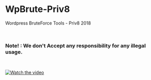 # WpBrute-Priv8
Wordpress BruteForce Tools - Priv8 2018


<br>
<h3>Note! : We don't Accept any responsibility for any illegal usage.</h3>
<br>

[![Watch the video](https://raw.githubusercontent.com/04x/WpBrute-Priv8/master/sc.PNG)](https://www.youtube.com/watch?v=Pj3nFtiseLI)
<br>


<br><br>
